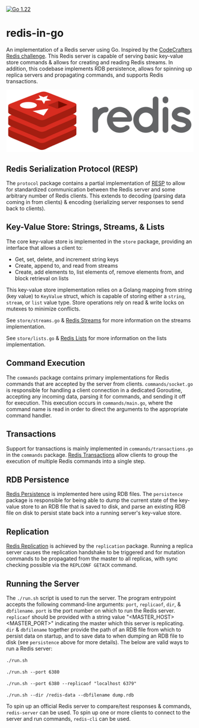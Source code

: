 [![Go 1.22](https://img.shields.io/badge/go-1.22-9cf.svg)](https://golang.org/dl/)

# redis-in-go

An implementation of a Redis server using Go. Inspired by the [CodeCrafters Redis challenge](https://app.codecrafters.io/courses/redis/overview). This Redis server is capable of serving basic key-value store commands & allows for creating and reading Redis streams. In addition, this codebase implements RDB persistence, allows for spinning up replica servers and propagating commands, and supports Redis transactions.

![Redis Logo](./docs/assets/redis-logo.png)

## Redis Serialization Protocol (RESP)

The `protocol` package contains a partial implementation of [RESP](https://redis.io/docs/latest/develop/reference/protocol-spec/) to allow for standardized communication between the Redis server and some arbitrary number of Redis clients. This extends to decoding (parsing data coming in from clients) & encoding (serializing server responses to send back to clients).

## Key-Value Store: Strings, Streams, & Lists

The core key-value store is implemented in the `store` package, providing an interface that allows a client to:
- Get, set, delete, and increment string keys
- Create, append to, and read from streams
- Create, add elements to, list elements of, remove elements from, and block retrieval on lists

This key-value store implementation relies on a Golang mapping from string (key value) to `KeyValue` struct, which is capable of storing either a `string`, `stream`, or `list` value type. Store operations rely on read & write locks on mutexes to minimize conflicts.

See `store/streams.go` & [Redis Streams](https://redis.io/docs/latest/develop/data-types/streams/) for more information on the streams implementation.

See `store/lists.go` & [Redis Lists](https://redis.io/docs/latest/develop/data-types/lists/) for more information on the lists implementation.

## Command Execution

The `commands` package contains primary implementations for Redis commands that are accepted by the server from clients. `commands/socket.go` is responsible for handling a client connection in a dedicated Goroutine, accepting any incoming data, parsing it for commands, and sending it off for execution. This execution occurs in `commands/main.go`, where the command name is read in order to direct the arguments to the appropriate command handler.

## Transactions

Support for transactions is mainly implemented in `commands/transactions.go` in the `commands` package. [Redis Transactions](https://redis.io/docs/latest/develop/interact/transactions/) allow clients to group the execution of multiple Redis commands into a single step.

## RDB Persistence

[Redis Persistence](https://redis.io/docs/latest/operate/oss_and_stack/management/persistence/) is implemented here using RDB files. The `persistence` package is responsible for being able to dump the current state of the key-value store to an RDB file that is saved to disk, and parse an existing RDB file on disk to persist state back into a running server's key-value store.

## Replication

[Redis Replication](https://redis.io/docs/latest/operate/oss_and_stack/management/replication/) is achieved by the `replication` package. Running a replica server causes the replication handshake to be triggered and for mutation commands to be propagated from the master to all replicas, with sync checking possible via the `REPLCONF GETACK` command.

## Running the Server

The `./run.sh` script is used to run the server. The program entrypoint accepts the following command-line arguments: `port`, `replicaof`, `dir`, & `dbfilename`. `port` is the port number on which to run the Redis server. `replicaof` should be provided with a string value "<MASTER_HOST> <MASTER_PORT>" indicating the master which this server is replicating. `dir` & `dbfilename` together provide the path of an RDB file from which to persist data on startup, and to save data to when dumping an RDB file to disk (see `persistence` above for more details). The below are valid ways to run a Redis server:

`./run.sh`

`./run.sh --port 6380`

`./run.sh --port 6380 --replicaof "localhost 6379"`

`./run.sh --dir /redis-data --dbfilename dump.rdb`

To spin up an official Redis server to compare/test responses & commands, `redis-server` can be used. To spin up one or more clients to connect to the server and run commands, `redis-cli` can be used.
